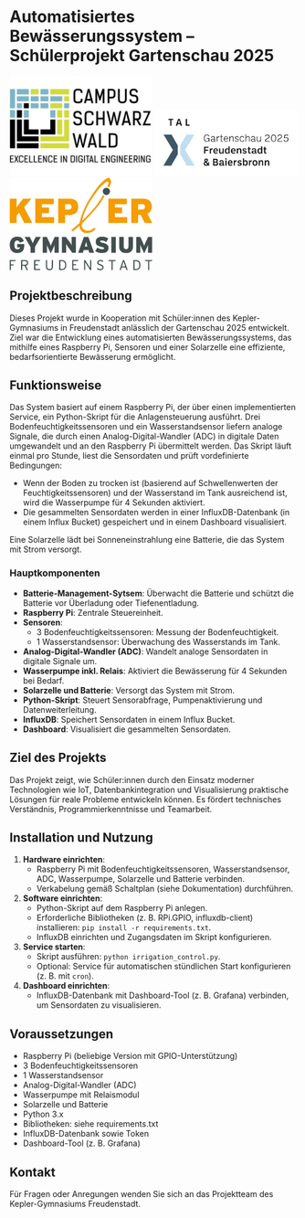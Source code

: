 # Automatisiertes Bewässerungssystem – Schülerprojekt Gartenschau 2025



<img src=".\Campus Schwarzwald_Logo_mit Schriftzug (1).svg" width="250">  <img src=".\Gartenschau_LoGo.png" width="250">  <img src=".\LOGO_KEPLER_gross_287x186_Kaupp_geglaettet.png" width="250">







## Projektbeschreibung
Dieses Projekt wurde in Kooperation mit Schüler:innen des Kepler-Gymnasiums in Freudenstadt anlässlich der Gartenschau 2025 entwickelt. Ziel war die Entwicklung eines automatisierten Bewässerungssystems, das mithilfe eines Raspberry Pi, Sensoren und einer Solarzelle eine effiziente, bedarfsorientierte Bewässerung ermöglicht.

## Funktionsweise
Das System basiert auf einem Raspberry Pi, der über einen implementierten Service, ein Python-Skript für die Anlagensteuerung ausführt. Drei Bodenfeuchtigkeitssensoren und ein Wasserstandsensor liefern analoge Signale, die durch einen Analog-Digital-Wandler (ADC) in digitale Daten umgewandelt und an den Raspberry Pi übermittelt werden. Das Skript läuft einmal pro Stunde, liest die Sensordaten und prüft vordefinierte Bedingungen:
- Wenn der Boden zu trocken ist (basierend auf Schwellenwerten der Feuchtigkeitssensoren) und der Wasserstand im Tank ausreichend ist, wird die Wasserpumpe für 4 Sekunden aktiviert.
- Die gesammelten Sensordaten werden in einer InfluxDB-Datenbank (in einem Influx Bucket) gespeichert und in einem Dashboard visualisiert.

Eine Solarzelle lädt bei Sonneneinstrahlung eine Batterie, die das System mit Strom versorgt.

### Hauptkomponenten
- **Batterie-Management-Sytsem**: Überwacht die Batterie und schützt die Batterie vor Überladung oder Tiefenentladung.
- **Raspberry Pi**: Zentrale Steuereinheit.
- **Sensoren**:
  - 3 Bodenfeuchtigkeitssensoren: Messung der Bodenfeuchtigkeit.
  - 1 Wasserstandsensor: Überwachung des Wasserstands im Tank.
- **Analog-Digital-Wandler (ADC)**: Wandelt analoge Sensordaten in digitale Signale um.
- **Wasserpumpe inkl. Relais**: Aktiviert die Bewässerung für 4 Sekunden bei Bedarf.
- **Solarzelle und Batterie**: Versorgt das System mit Strom.
- **Python-Skript**: Steuert Sensorabfrage, Pumpenaktivierung und Datenweiterleitung.
- **InfluxDB**: Speichert Sensordaten in einem Influx Bucket.
- **Dashboard**: Visualisiert die gesammelten Sensordaten.

## Ziel des Projekts
Das Projekt zeigt, wie Schüler:innen durch den Einsatz moderner Technologien wie IoT, Datenbankintegration und Visualisierung praktische Lösungen für reale Probleme entwickeln können. Es fördert technisches Verständnis, Programmierkenntnisse und Teamarbeit.

## Installation und Nutzung
1. **Hardware einrichten**:
   - Raspberry Pi mit Bodenfeuchtigkeitssensoren, Wasserstandsensor, ADC, Wasserpumpe, Solarzelle und Batterie verbinden.
   - Verkabelung gemäß Schaltplan (siehe Dokumentation) durchführen.
2. **Software einrichten**:
   - Python-Skript auf dem Raspberry Pi anlegen.
   - Erforderliche Bibliotheken (z. B. RPi.GPIO, influxdb-client) installieren: `pip install -r requirements.txt`.
   - InfluxDB einrichten und Zugangsdaten im Skript konfigurieren.
3. **Service starten**:
   - Skript ausführen: `python irrigation_control.py`.
   - Optional: Service für automatischen stündlichen Start konfigurieren (z. B. mit `cron`).
4. **Dashboard einrichten**:
   - InfluxDB-Datenbank mit Dashboard-Tool (z. B. Grafana) verbinden, um Sensordaten zu visualisieren.

## Voraussetzungen
- Raspberry Pi (beliebige Version mit GPIO-Unterstützung)
- 3 Bodenfeuchtigkeitssensoren
- 1 Wasserstandsensor
- Analog-Digital-Wandler (ADC)
- Wasserpumpe mit Relaismodul
- Solarzelle und Batterie
- Python 3.x
- Bibliotheken: siehe requirements.txt
- InfluxDB-Datenbank sowie Token
- Dashboard-Tool (z. B. Grafana)

## Kontakt
Für Fragen oder Anregungen wenden Sie sich an das Projektteam des Kepler-Gymnasiums Freudenstadt.




